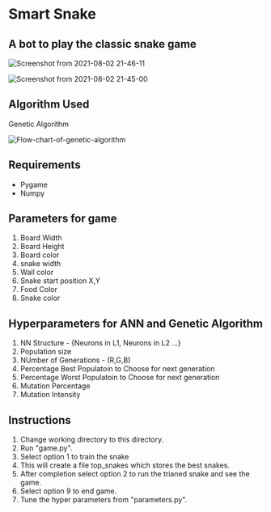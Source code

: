 

# Smart Snake
## A bot to play the classic snake game


![Screenshot from 2021-08-02 21-46-11](https://user-images.githubusercontent.com/49125971/127892459-6c770f1b-b7ab-4100-b8da-ca8a17b28344.png)


![Screenshot from 2021-08-02 21-45-00](https://user-images.githubusercontent.com/49125971/127892321-b1d1f5a7-dc90-4823-9fb8-aa7841b8fc4c.png)



## Algorithm Used
Genetic Algorithm

![Flow-chart-of-genetic-algorithm](https://user-images.githubusercontent.com/49125971/127892045-648b3603-f823-4f85-9662-c5d6d58a344a.png)


## Requirements
* Pygame
* Numpy

## Parameters for game
1. Board Width
2. Board Height
3. Board color
4. snake width
5. Wall color
6. Snake start position X,Y
7. Food Color
8. Snake color


## Hyperparameters for ANN and Genetic Algorithm
1. NN Structure - {Neurons in L1, Neurons in L2 ...}
2. Population size
3. NUmber of Generations - (R,G,B)
4. Percentage Best Populatoin to Choose for next generation
5. Percentage Worst Populatoin to Choose for next generation
6. Mutation Percentage
7. Mutation Intensity



## Instructions
1. Change working directory to this directory.
2. Run "game.py".
3. Select option 1 to train the snake
4. This will create a file top_snakes which stores the best snakes.
5. After completion select option 2 to run the trianed snake and see the game.
6. Select option 9 to end game.
7. Tune the hyper parameters from "parameters.py".



